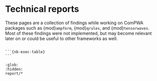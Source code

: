 # Technical reports

These pages are a collection of findings while working on ComPWA packages such as
{mod}`ampform`, {mod}`qrules`, and {mod}`tensorwaves`. Most of these findings were not
implemented, but may become relevant later on or could be useful to other frameworks as
well.

```{include} report-inventory.md

```

<!-- DataTables to make the table above look nice -->
<link rel="stylesheet" href="https://cdn.datatables.net/1.13.6/css/jquery.dataTables.min.css">
<script type="text/javascript" src="https://cdn.datatables.net/1.13.6/js/jquery.dataTables.min.js"></script>

<script>
$(document).ready( function () {
    $('table').DataTable( {
        "columnDefs": [
            { "width": "3em", "targets": 0 },
            { "width": "10em", "targets": 2 }
        ],
        "pageLength": 100,
    });
} );
</script>

````{dropdown} Execution times
```{nb-exec-table}
```
````

```{toctree}
:glob:
:hidden:
report/*
```

